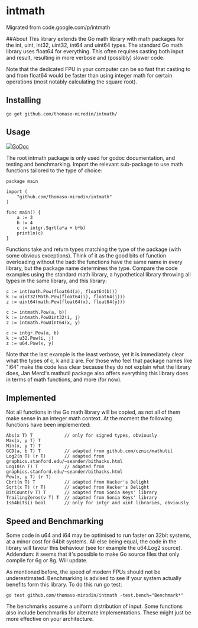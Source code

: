 # intmath
Migrated from code.google.com/p/intmath

##About
This library extends the Go math library with math packages for the int, uint, int32, uint32, int64 and uint64 types. The standard Go math library uses float64 for everything. This often requires casting both input and result, resulting in more verbose and (possibly) slower code.

Note that the dedicated FPU in your computer can be so fast that casting to and from float64 would be faster than using integer math for certain operations (most notably calculating the square root).

## Installing
    go get github.com/thomaso-mirodin/intmath/

## Usage

[![GoDoc](https://godoc.org/ggithub.com/thomaso-mirodin/intmath?status.svg)](https://godoc.org/github.com/thomaso-mirodin/intmath)

The root intmath package is only used for godoc documentation, and testing and benchmarking. Import the relevant sub-package to use math functions tailored to the type of choice:

    package main

    import (
        "github.com/thomaso-mirodin/intmath"
    )

    func main() {
        a := 3
        b := 4
        c := intgr.Sqrt(a*a + b*b)
        println(c)
    }

Functions take and return types matching the type of the package (with some obvious exceptions). Think of it as the good bits of function overloading without the bad: the functions have the same name in every library, but the package name determines the type. Compare the code examples using the standard math library, a hypothetical library throwing all types in the same library, and this library:

    c := int(math.Pow(float64(a), float64(b)))
    k := uint32(Math.Pow(float64(i), float64(j)))
    z := uint64(math.Pow(float64(x), float64(y)))

    c := intmath.Pow(a, b))
    k := intmath.PowUint32(i, j)
    z := intmath.PowUint64(x, y)

    c := intgr.Pow(a, b)
    k := u32.Pow(i, j)
    z := u64.Pow(x, y)

Note that the last example is the least verbose, yet it is immediately clear what the types of c, k and z are. For those who feel that package names like "i64" make the code less clear because they do not explain what the library does, Jan Mercl's mathutil package also offers everything this library does in terms of math functions, and more (for now).

## Implemented
Not all functions in the Go math library will be copied, as not all of them make sense in an integer math context. At the moment the following functions have been implemented:

    Abs(x T) T            // only for signed types, obviously
    Max(x, y T) T
    Min(x, y T) T
    GCD(a, b T) T         // adapted from github.com/cznic/mathutil
    Log2(n T) (r T)       // adapted from graphics.stanford.edu/~seander/bithacks.html
    Log10(n T) T          // adapted from graphics.stanford.edu/~seander/bithacks.html
    Pow(x, y T) (r T)
    Cbrt(n T) T           // adapted from Hacker's Delight
    Sqrt(x T) (r T)       // adapted from Hacker's Delight
    BitCount(v T) T       // adapted from Sonia Keys' library
    TrailingZeros(v T) T  // adapted from Sonia Keys' library
    Is64bits() bool       // only for intgr and uint libraries, obviously

## Speed and Benchmarking
Some code in u64 and i64 may be optimised to run faster on 32bit systems, at a minor cost for 64bit systems. All else being equal, the code in the library will favour this behaviour (see for example the u64.Log2 source). Addendum: it seems that it's possible to make Go source files that only compile for 6g or 8g. Will update.

As mentioned before, the speed of modern FPUs should not be underestimated. Benchmarking is advised to see if your system actually benefits form this library. To do this run go test:

    go test github.com/thomaso-mirodin/intmath -test.bench="Benchmark*"

The benchmarks assume a uniform distribution of input. Some functions also include benchmarks for alternate implementations. These might just be more effective on your architecture.
